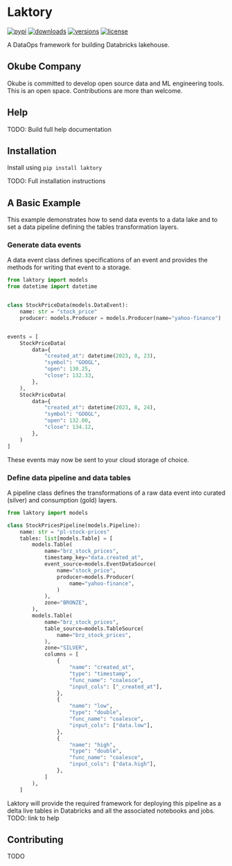# Laktory

[![pypi](https://img.shields.io/pypi/v/laktory.svg)](https://pypi.org/project/laktory/)
[![downloads](https://static.pepy.tech/badge/laktory/month)](https://pepy.tech/project/laktory)
[![versions](https://img.shields.io/pypi/pyversions/laktory.svg)](https://github.com/okube-ai/laktory)
[![license](https://img.shields.io/github/license/okube-ai/laktory.svg)](https://github.com/okube-ai/laktory/blob/main/LICENSE)

A DataOps framework for building Databricks lakehouse.

## Okube Company 

Okube is committed to develop open source data and ML engineering tools. This is an open space. Contributions are more than welcome.


## Help
TODO: Build full help documentation

## Installation
Install using `pip install laktory`

TODO: Full installation instructions

## A Basic Example
This example demonstrates how to send data events to a data lake and to set a
data pipeline defining the tables transformation layers. 

### Generate data events
A data event class defines specifications of an event and provides the methods
for writing that event to a storage.

```py
from laktory import models
from datetime import datetime


class StockPriceData(models.DataEvent):
    name: str = "stock_price"
    producer: models.Producer = models.Producer(name="yahoo-finance")


events = [
    StockPriceData(
        data={
            "created_at": datetime(2023, 8, 23),
            "symbol": "GOOGL",
            "open": 130.25,
            "close": 132.33,
        },
    ),
    StockPriceData(
        data={
            "created_at": datetime(2023, 8, 24),
            "symbol": "GOOGL",
            "open": 132.00,
            "close": 134.12,
        },
    )
]

```
These events may now be sent to your cloud storage of choice.

### Define data pipeline and data tables
A pipeline class defines the transformations of a raw data event into curated
(silver) and consumption (gold) layers.

```py
from laktory import models

class StockPricesPipeline(models.Pipeline):
    name: str = "pl-stock-prices"
    tables: list[models.Table] = [
        models.Table(
            name="brz_stock_prices",
            timestamp_key="data.created_at",
            event_source=models.EventDataSource(
                name="stock_price",
                producer=models.Producer(
                    name="yahoo-finance",
                )
            ),
            zone="BRONZE",
        ),
        models.Table(
            name="brz_stock_prices",
            table_source=models.TableSource(
                name="brz_stock_prices",
            ),
            zone="SILVER",
            columns = [
                {
                    "name": "created_at",
                    "type": "timestamp",
                    "func_name": "coalesce",
                    "input_cols": ["_created_at"],
                },
                {
                    "name": "low",
                    "type": "double",
                    "func_name": "coalesce",
                    "input_cols": ["data.low"],
                },
                {
                    "name": "high",
                    "type": "double",
                    "func_name": "coalesce",
                    "input_cols": ["data.high"],
                },
            ]
        ),
    ]
```
Laktory will provide the required framework for deploying this pipeline as a 
delta live tables in Databricks and all the associated notebooks and jobs. 
TODO: link to help


## Contributing
TODO
